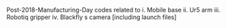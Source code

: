Post-2018-Manufacturing-Day codes related to 
  i. Mobile base
  ii. Ur5 arm
  iii. Robotiq gripper
  iv. Blackfly s camera
  [including launch files]
